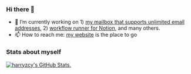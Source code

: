 ### Hi there 👋

- 🔭 I’m currently working on 1) [my mailbox that supports unlimited email addresses](https://github.com/harryzcy/mailbox), 2) [workflow runner for Notion](https://github.com/harryzcy/nodop), and many others.
- 📫 How to reach me: [my website](https://chongyi-unc.com/) is the place to go

### Stats about myself

<a href="https://github.com/anuraghazra/github-readme-stats">
<picture>
  <source media="(prefers-color-scheme: dark)" srcset="https://github-readme-stats.vercel.app/api?username=harryzcy&show_icons=true&theme=dark">
  <img alt="harryzcy's GitHub Stats." src="https://github-readme-stats.vercel.app/api?username=harryzcy&show_icons=true&theme=default">
</picture>
</a>

<!--
**harryzcy/harryzcy** is a ✨ _special_ ✨ repository because its `README.md` (this file) appears on your GitHub profile.

Here are some ideas to get you started:

- 🔭 I’m currently working on ...
- 🌱 I’m currently learning ...
- 👯 I’m looking to collaborate on ...
- 🤔 I’m looking for help with ...
- 💬 Ask me about ...
- 📫 How to reach me: ...
- 😄 Pronouns: ...
- ⚡ Fun fact: ...
-->

